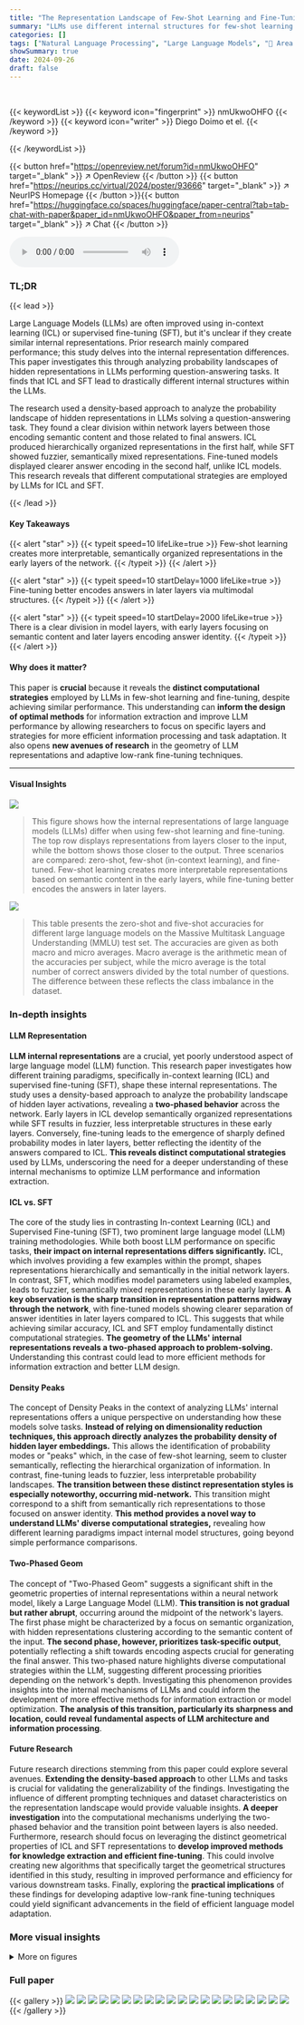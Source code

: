 ```yaml
---
title: "The Representation Landscape of Few-Shot Learning and Fine-Tuning in Large Language Models"
summary: "LLMs use different internal structures for few-shot learning and fine-tuning, showing a transition in the middle network layers that impacts information encoding and task solving strategies."
categories: []
tags: ["Natural Language Processing", "Large Language Models", "🏢 Area Science Park",]
showSummary: true
date: 2024-09-26
draft: false
---
```


<br>

{{< keywordList >}}
{{< keyword icon="fingerprint" >}} nmUkwoOHFO {{< /keyword >}}
{{< keyword icon="writer" >}} Diego Doimo et el. {{< /keyword >}}
 
{{< /keywordList >}}

{{< button href="https://openreview.net/forum?id=nmUkwoOHFO" target="_blank" >}}
↗ OpenReview
{{< /button >}}
{{< button href="https://neurips.cc/virtual/2024/poster/93666" target="_blank" >}}
↗ NeurIPS Homepage
{{< /button >}}{{< button href="https://huggingface.co/spaces/huggingface/paper-central?tab=tab-chat-with-paper&paper_id=nmUkwoOHFO&paper_from=neurips" target="_blank" >}}
↗ Chat
{{< /button >}}



<audio controls>
    <source src="https://ai-paper-reviewer.com/nmUkwoOHFO/podcast.wav" type="audio/wav">
    Your browser does not support the audio element.
</audio>


### TL;DR


{{< lead >}}

Large Language Models (LLMs) are often improved using in-context learning (ICL) or supervised fine-tuning (SFT), but it's unclear if they create similar internal representations.  Prior research mainly compared performance; this study delves into the internal representation differences. This paper investigates this through analyzing probability landscapes of hidden representations in LLMs performing question-answering tasks. It finds that ICL and SFT lead to drastically different internal structures within the LLMs.

The research used a density-based approach to analyze the probability landscape of hidden representations in LLMs solving a question-answering task.  They found a clear division within network layers between those encoding semantic content and those related to final answers.  ICL produced hierarchically organized representations in the first half, while SFT showed fuzzier, semantically mixed representations.  Fine-tuned models displayed clearer answer encoding in the second half, unlike ICL models. This research reveals that different computational strategies are employed by LLMs for ICL and SFT.

{{< /lead >}}


#### Key Takeaways

{{< alert "star" >}}
{{< typeit speed=10 lifeLike=true >}} Few-shot learning creates more interpretable, semantically organized representations in the early layers of the network. {{< /typeit >}}
{{< /alert >}}

{{< alert "star" >}}
{{< typeit speed=10 startDelay=1000 lifeLike=true >}} Fine-tuning better encodes answers in later layers via multimodal structures. {{< /typeit >}}
{{< /alert >}}

{{< alert "star" >}}
{{< typeit speed=10 startDelay=2000 lifeLike=true >}} There is a clear division in model layers, with early layers focusing on semantic content and later layers encoding answer identity. {{< /typeit >}}
{{< /alert >}}

#### Why does it matter?
This paper is **crucial** because it reveals the **distinct computational strategies** employed by LLMs in few-shot learning and fine-tuning, despite achieving similar performance.  This understanding can **inform the design of optimal methods** for information extraction and improve LLM performance by allowing researchers to focus on specific layers and strategies for more efficient information processing and task adaptation.  It also opens **new avenues of research** in the geometry of LLM representations and adaptive low-rank fine-tuning techniques.

------
#### Visual Insights



![](https://ai-paper-reviewer.com/nmUkwoOHFO/figures_1_1.jpg)

> This figure shows how the internal representations of large language models (LLMs) differ when using few-shot learning and fine-tuning.  The top row displays representations from layers closer to the input, while the bottom shows those closer to the output.  Three scenarios are compared: zero-shot, few-shot (in-context learning), and fine-tuned.  Few-shot learning creates more interpretable representations based on semantic content in the early layers, while fine-tuning better encodes the answers in later layers.





![](https://ai-paper-reviewer.com/nmUkwoOHFO/tables_15_1.jpg)

> This table presents the zero-shot and five-shot accuracies for different large language models on the Massive Multitask Language Understanding (MMLU) test set.  The accuracies are given as both macro and micro averages. Macro average is the arithmetic mean of the accuracies per subject, while the micro average is the total number of correct answers divided by the total number of questions. The difference between these reflects the class imbalance in the dataset.





### In-depth insights


#### LLM Representation
**LLM internal representations** are a crucial, yet poorly understood aspect of large language model (LLM) function.  This research paper investigates how different training paradigms, specifically in-context learning (ICL) and supervised fine-tuning (SFT), shape these internal representations.  The study uses a density-based approach to analyze the probability landscape of hidden layer activations, revealing a **two-phased behavior** across the network. Early layers in ICL develop semantically organized representations while SFT results in fuzzier, less interpretable structures in these early layers.  Conversely, fine-tuning leads to the emergence of sharply defined probability modes in later layers, better reflecting the identity of the answers compared to ICL.  **This reveals distinct computational strategies** used by LLMs, underscoring the need for a deeper understanding of these internal mechanisms to optimize LLM performance and information extraction.

#### ICL vs. SFT
The core of the study lies in contrasting In-context Learning (ICL) and Supervised Fine-tuning (SFT), two prominent large language model (LLM) training methodologies.  While both boost LLM performance on specific tasks, **their impact on internal representations differs significantly.** ICL, which involves providing a few examples within the prompt, shapes representations hierarchically and semantically in the initial network layers. In contrast, SFT, which modifies model parameters using labeled examples, leads to fuzzier, semantically mixed representations in these early layers.  **A key observation is the sharp transition in representation patterns midway through the network**, with fine-tuned models showing clearer separation of answer identities in later layers compared to ICL. This suggests that while achieving similar accuracy, ICL and SFT employ fundamentally distinct computational strategies.  **The geometry of the LLMs' internal representations reveals a two-phased approach to problem-solving.** Understanding this contrast could lead to more efficient methods for information extraction and better LLM design.

#### Density Peaks
The concept of Density Peaks in the context of analyzing LLMs' internal representations offers a unique perspective on understanding how these models solve tasks.  **Instead of relying on dimensionality reduction techniques, this approach directly analyzes the probability density of hidden layer embeddings.** This allows the identification of probability modes or "peaks" which, in the case of few-shot learning, seem to cluster semantically, reflecting the hierarchical organization of information. In contrast, fine-tuning leads to fuzzier, less interpretable probability landscapes.  **The transition between these distinct representation styles is especially noteworthy, occurring mid-network.** This transition might correspond to a shift from semantically rich representations to those focused on answer identity.  **This method provides a novel way to understand LLMs' diverse computational strategies,** revealing how different learning paradigms impact internal model structures, going beyond simple performance comparisons.

#### Two-Phased Geom
The concept of "Two-Phased Geom" suggests a significant shift in the geometric properties of internal representations within a neural network model, likely a Large Language Model (LLM).  **This transition is not gradual but rather abrupt**, occurring around the midpoint of the network's layers. The first phase might be characterized by a focus on semantic organization, with hidden representations clustering according to the semantic content of the input.  **The second phase, however, prioritizes task-specific output**, potentially reflecting a shift towards encoding aspects crucial for generating the final answer.  This two-phased nature highlights diverse computational strategies within the LLM, suggesting different processing priorities depending on the network's depth. Investigating this phenomenon provides insights into the internal mechanisms of LLMs and could inform the development of more effective methods for information extraction or model optimization.  **The analysis of this transition, particularly its sharpness and location, could reveal fundamental aspects of LLM architecture and information processing**.

#### Future Research
Future research directions stemming from this paper could explore several avenues.  **Extending the density-based approach** to other LLMs and tasks is crucial for validating the generalizability of the findings.  Investigating the influence of different prompting techniques and dataset characteristics on the representation landscape would provide valuable insights.  **A deeper investigation** into the computational mechanisms underlying the two-phased behavior and the transition point between layers is also needed.  Furthermore, research should focus on leveraging the distinct geometrical properties of ICL and SFT representations to **develop improved methods for knowledge extraction and efficient fine-tuning**.  This could involve creating new algorithms that specifically target the geometrical structures identified in this study, resulting in improved performance and efficiency for various downstream tasks.  Finally, exploring the **practical implications** of these findings for developing adaptive low-rank fine-tuning techniques could yield significant advancements in the field of efficient language model adaptation.


### More visual insights

<details>
<summary>More on figures
</summary>


![](https://ai-paper-reviewer.com/nmUkwoOHFO/figures_1_2.jpg)

> This figure shows how the internal representations of LLMs differ when using few-shot learning versus fine-tuning for a question answering task.  The top row displays representations from layers closer to the input, while the bottom shows layers closer to the output.  Three scenarios are compared: zero-shot, few-shot (in-context learning), and fine-tuned.  The visualization reveals that few-shot learning leads to a more structured organization of representations, particularly in early layers.  Fine-tuning, on the other hand, seems to create more distinct, well-defined clusters representing answer identities primarily in later layers.


![](https://ai-paper-reviewer.com/nmUkwoOHFO/figures_4_1.jpg)

> This figure shows the probability density landscape of hidden representations in LLMs for three scenarios: zero-shot, few-shot learning, and fine-tuning.  The top row displays the representations from layers closer to the input, and the bottom row displays those from layers closer to the output.  The visualization shows that few-shot learning develops better representations of the data's semantic content in the early layers while fine-tuning produces representations that better encode the identity of the answers in the later layers.


![](https://ai-paper-reviewer.com/nmUkwoOHFO/figures_5_1.jpg)

> This figure displays the probability landscape of a large language model's hidden representations when solving a question answering task using three different methods: zero-shot, few-shot learning, and fine-tuning. The top row shows the representations in layers near the input, while the bottom row shows those near the output.  The visualization highlights how different learning paradigms structure the internal representations of the model. Few-shot learning creates more interpretable, semantically organized representations in early layers, while fine-tuning develops probability modes better encoding the identity of answers in later layers.


![](https://ai-paper-reviewer.com/nmUkwoOHFO/figures_6_1.jpg)

> This figure shows how in-context learning (ICL) and supervised fine-tuning (SFT) affect the internal representations of LLMs.  It compares the probability density landscapes of hidden representations in LLMs solving a question-answering task under three conditions: zero-shot, few-shot, and fine-tuned.  The results highlight a key difference in how the two learning methods structure the model's internal representations. ICL creates more interpretable, semantically-organized representations in early layers, while SFT better encodes answer identity in later layers. A sharp transition is observed in the middle of the network for both methods.


![](https://ai-paper-reviewer.com/nmUkwoOHFO/figures_7_1.jpg)

> This figure shows the probability landscape of hidden representations in LLMs for three scenarios: zero-shot, in-context learning (5-shot), and fine-tuning.  It compares how LLMs solve a question answering task. The top row displays the representations from the layers close to the input, and the bottom row displays representations from layers near the output. In the 5-shot scenario, early layers show better representation of the dataset's subjects while the fine-tuned model's late layers show better encoding of the answers.


![](https://ai-paper-reviewer.com/nmUkwoOHFO/figures_8_1.jpg)

> This figure shows the probability landscape of hidden representations in LLMs for few-shot learning and fine-tuning on a question answering task.  It compares zero-shot, few-shot, and fine-tuned approaches, visualizing the probability mode distributions in early and late layers of the network. The results reveal that these two learning paradigms generate distinct internal structures; few-shot learning creates more interpretable representations in the early layers, hierarchically organized by semantic content, while fine-tuning generates fuzzier representations until late layers, where distinct probability modes better encode answer identities.


![](https://ai-paper-reviewer.com/nmUkwoOHFO/figures_17_1.jpg)

> This figure visualizes how different learning paradigms (zero-shot, few-shot, and fine-tuned) shape the probability distributions within a large language model's hidden layers when performing a question-answering task.  It shows that early layers develop semantically organized representations for few-shot learning, while fine-tuning leads to representations better encoding the final answers in later layers.


![](https://ai-paper-reviewer.com/nmUkwoOHFO/figures_17_2.jpg)

> This figure shows how in-context learning (ICL) and supervised fine-tuning (SFT) affect the representation landscape of LLMs.  It compares the probability distributions of hidden representations in LLMs solving a question answering task under three conditions: zero-shot, 5-shot (ICL), and fine-tuned (SFT). The top row shows early layers, revealing that ICL forms semantically organized representations, while SFT representations are fuzzier. The bottom row displays late layers, showing fine-tuned representations encoding answer identity better than ICL representations.


![](https://ai-paper-reviewer.com/nmUkwoOHFO/figures_18_1.jpg)

> This figure visualizes how the probability distributions of hidden layer representations in LLMs change depending on the learning paradigm used (zero-shot, few-shot, and fine-tuned). It highlights the different ways LLMs process information across different layers and learning methods, showing a transition point in the middle of the network.  Early layers show better subject representation with few-shot learning, while late layers of fine-tuned models represent the answers more precisely. This demonstrates the distinct computational strategies employed by LLMs under varying conditions.


![](https://ai-paper-reviewer.com/nmUkwoOHFO/figures_18_2.jpg)

> This figure displays the intrinsic dimension, number of density peaks, and fraction of core points across different layers of the Llama3-8b language model for various conditions (zero-shot, few-shot with increasing numbers of examples, and fine-tuned).  It highlights a two-phased behavior around layer 17, showing abrupt changes in these geometric properties of the model's representation. This transition suggests a shift in how the model processes information.


![](https://ai-paper-reviewer.com/nmUkwoOHFO/figures_19_1.jpg)

> This figure shows how the internal representations of large language models (LLMs) differ when solving a question-answering task using two different approaches: few-shot learning and fine-tuning.  The top row displays representations from layers closer to the input, while the bottom shows layers near the output.  The three columns represent zero-shot, few-shot learning (with 5 examples), and fine-tuning.  The visualization shows that few-shot learning develops better subject representations in early layers, while fine-tuning better encodes answer identities in later layers. This highlights the diverse computational strategies LLMs employ for the same task.


![](https://ai-paper-reviewer.com/nmUkwoOHFO/figures_19_2.jpg)

> This figure shows how the probability landscape of hidden representations in LLMs changes depending on the learning paradigm used (zero-shot, few-shot, fine-tuned). The top row displays the representations closer to the input layer, while the bottom row illustrates the representations closer to the output layer.  It highlights differences in how these paradigms structure internal representations, particularly a transition that occurs in the middle of the network. Few-shot learning creates more interpretable representations in early layers, while fine-tuning better encodes the answers in the later layers.


![](https://ai-paper-reviewer.com/nmUkwoOHFO/figures_20_1.jpg)

> This figure shows the probability landscape of hidden representations in LLMs for few-shot learning and fine-tuning.  It compares how LLMs solve a question-answering task under three conditions: zero-shot, few-shot in-context learning, and fine-tuning. The top row displays representations from layers closer to the input, while the bottom row shows those closer to the output.  The figure highlights that ICL and SFT induce different internal structures within the LLMs, with ICL showing hierarchical organization by semantic content in early layers and SFT showing fuzzier, semantically mixed representations before developing clearer answer identity encoding in later layers.


![](https://ai-paper-reviewer.com/nmUkwoOHFO/figures_20_2.jpg)

> This figure shows how the representation landscape of LLMs changes when solving a question answering task using different methods: zero-shot, few-shot learning, and fine-tuning. It visualizes the probability modes in the hidden layers of the model, showing distinct patterns for each learning paradigm in the early and late layers of the network. Few-shot learning creates more interpretable representations in early layers that are semantically organized, whereas fine-tuning results in a fuzzier representation that is more semantically mixed in the early layers, with later layers showing clear distinctions in probability modes that better encode the identity of the answers.


![](https://ai-paper-reviewer.com/nmUkwoOHFO/figures_21_1.jpg)

> This figure shows the representation landscape of LLMs in three scenarios: zero-shot, few-shot, and fine-tuned. The top row shows the representations from layers near the input, and the bottom row shows those near the output.  The figure illustrates how different learning paradigms (zero-shot, few-shot, fine-tuned) shape the probability landscape of hidden representations within LLMs during a question-answering task. It highlights distinct patterns in early versus late layers and differences between the internal structures created by in-context learning and fine-tuning.


![](https://ai-paper-reviewer.com/nmUkwoOHFO/figures_21_2.jpg)

> This figure shows how the probability landscape of hidden representations in LLMs changes when solving a question answering task using three different learning methods: zero-shot, few-shot, and fine-tuning.  The top row displays representations from layers closer to the input, while the bottom row shows representations from layers closer to the output.  The visualization reveals that each method leads to different internal structures in the network.


![](https://ai-paper-reviewer.com/nmUkwoOHFO/figures_22_1.jpg)

> This figure shows how the internal representations of LLMs differ when using few-shot learning and fine-tuning for question answering.  It visualizes the probability distributions in the hidden layers of the model. The top row shows early layers, closer to the input, while the bottom row shows later layers closer to the output. Three scenarios are compared: zero-shot, few-shot (5 examples), and fine-tuned. The results highlight that the early layers of few-shot learning focus on representing the semantic content of the questions (subjects), while the later layers of the fine-tuned model focus on the answers themselves.


![](https://ai-paper-reviewer.com/nmUkwoOHFO/figures_23_1.jpg)

> This figure shows how the internal representations of LLMs differ when using few-shot learning and fine-tuning for a question answering task.  It visualizes probability density distributions in the early and late layers of the model for three scenarios: zero-shot, 5-shot (few-shot learning), and fine-tuned.  Few-shot learning shows clear semantic organization in the early layers, while fine-tuning shows better encoding of the answers in the later layers.


![](https://ai-paper-reviewer.com/nmUkwoOHFO/figures_24_1.jpg)

> This figure shows the probability density landscape of hidden representations in LLMs for three different learning paradigms: zero-shot, few-shot, and fine-tuned.  It compares how the models solve a question-answering task, highlighting differences in representation structure across the network layers (early vs. late). Few-shot learning creates more interpretable representations in the early layers, while fine-tuning leads to a more refined encoding of answers in the late layers. The visualization demonstrates how different learning methods impact the internal representations within LLMs.


![](https://ai-paper-reviewer.com/nmUkwoOHFO/figures_25_1.jpg)

> This figure shows how the probability landscape of hidden representations in LLMs changes depending on the learning paradigm used (zero-shot, few-shot, fine-tuned) when solving a multiple-choice question-answering task.  The top row displays representations from the early layers (near input), and the bottom row from later layers (near output).  The results indicate that the learning paradigms create very different internal structures within the LLMs, particularly showing a sharp transition in the middle of the network.


![](https://ai-paper-reviewer.com/nmUkwoOHFO/figures_26_1.jpg)

> This figure shows how the internal representations of LLMs differ when using few-shot learning versus fine-tuning for a question answering task.  It visualizes the probability density of hidden layer representations in the model, showing a clear distinction between the two approaches in the early layers (semantic representation) and the later layers (answer encoding). Few-shot learning creates more interpretable, semantically organized representations in early layers, whereas fine-tuning produces fuzzier representations until the later layers. The difference in representation structure is highlighted by comparing the probability density peaks in the different model scenarios.


![](https://ai-paper-reviewer.com/nmUkwoOHFO/figures_27_1.jpg)

> This figure compares the representation landscape of LLMs trained with three different methods: zero-shot, few-shot, and fine-tuned. It visualizes the probability modes in the hidden layers of the network using density plots, showing how these modes evolve from the input to the output layers. The differences in the probability landscapes highlight the different internal strategies LLMs employ to solve the same question-answering task with different training paradigms.


![](https://ai-paper-reviewer.com/nmUkwoOHFO/figures_28_1.jpg)

> This figure shows the probability landscape of hidden representations in LLMs for three different learning paradigms: zero-shot, few-shot, and fine-tuned.  It visualizes how the probability density changes across layers, comparing the distributions of subject and answer representations. It highlights a transition point in the middle layers where the representation structure shifts.


![](https://ai-paper-reviewer.com/nmUkwoOHFO/figures_28_2.jpg)

> This figure shows the representation landscape of LLMs in few-shot learning and fine-tuning.  It compares zero-shot, 5-shot in-context learning, and fine-tuned models on a question-answering task.  The top row displays the representations from layers closer to the input, and the bottom row displays the representations from layers closer to the output. The visualizations highlight how different learning paradigms structure internal representations. In 5-shot learning, early layers represent subjects better, while fine-tuned models better encode answers in later layers.


![](https://ai-paper-reviewer.com/nmUkwoOHFO/figures_29_1.jpg)

> This figure shows how the internal representations of LLMs differ when using few-shot learning vs. fine-tuning for a question-answering task.  The top row displays the representations closer to the input layer, and the bottom row shows representations closer to the output layer.  It compares zero-shot, few-shot (5-shot), and fine-tuned models.  Few-shot learning develops semantically organized representations, while fine-tuning produces fuzzier and more semantically mixed representations in the early layers.  In the later layers, fine-tuned representations better encode the answers, while few-shot learning has less defined probability modes.


![](https://ai-paper-reviewer.com/nmUkwoOHFO/figures_30_1.jpg)

> This figure shows the visualization of probability modes in LLMs for three different learning scenarios: zero-shot, few-shot, and fine-tuned.  It compares how the internal representations of LLMs differ when solving a question-answering task using these three methods, showing distinct patterns in the probability landscape at different network layers.


![](https://ai-paper-reviewer.com/nmUkwoOHFO/figures_31_1.jpg)

> This figure shows the visualization of probability modes in LLMs for three scenarios: zero-shot, few-shot learning, and fine-tuning.  The top row displays the representations from the beginning layers (near input), while the bottom displays the end layers (near output).  It shows how different learning paradigms organize internal representations, with few-shot showing interpretable, semantically organized clusters early on, and fine-tuning developing answer-specific clusters in later layers.


![](https://ai-paper-reviewer.com/nmUkwoOHFO/figures_32_1.jpg)

> This figure compares the representation landscape of three different learning scenarios (zero-shot, few-shot, and fine-tuned) in large language models while solving the same question-answering task. It shows the probability distributions in early and late layers of the model, revealing how the different learning strategies shape the internal representations in the model.


![](https://ai-paper-reviewer.com/nmUkwoOHFO/figures_33_1.jpg)

> This figure shows how in-context learning and fine-tuning affect the representation space of LLMs, comparing their probability landscape at different layers (near input vs. near output) for a question-answering task. It reveals distinct internal structures for each learning paradigm, with ICL forming hierarchically organized representations based on semantic content in the early layers and SFT generating fuzzier, semantically mixed representations.  In later layers, fine-tuning shows clearer probability modes that better encode the answers, while ICL representations are less defined.


![](https://ai-paper-reviewer.com/nmUkwoOHFO/figures_34_1.jpg)

> This figure shows how the representation landscape of LLMs differs between few-shot learning and fine-tuning for a question answering task.  The top row displays the representations from layers closer to the input, while the bottom row shows those closer to the output. Three scenarios are compared: zero-shot, few-shot (in-context learning), and fine-tuned.  The results demonstrate that these two learning paradigms create significantly different internal structures within the model. Few-shot learning leads to semantically organized representations in the first half of the network while fine-tuning generates fuzzier, semantically mixed representations.  In contrast, the second half of the model shows fine-tuning developing clear probability modes associated with answers while few-shot learning displays less defined peaks.


![](https://ai-paper-reviewer.com/nmUkwoOHFO/figures_35_1.jpg)

> This figure shows how the internal representations of large language models differ when using few-shot learning vs. fine-tuning.  The top row shows early layers of the network, while the bottom shows later layers.  Three conditions are compared: zero-shot, 5-shot (few-shot learning), and fine-tuned.  Few-shot learning develops better representations of the subjects in the early layers, while fine-tuning better encodes the answers in the later layers.


![](https://ai-paper-reviewer.com/nmUkwoOHFO/figures_36_1.jpg)

> This figure shows dendrograms illustrating the organization of probability density peaks (clusters) in different layers of the Llama3-8b language model.  It compares three scenarios: a 5-shot in-context learning (ICL) setup, a 0-shot ICL setup, and a fine-tuned model. The 5-shot ICL setup shows a hierarchical clustering of subjects reflecting semantic relationships. In contrast, the 0-shot ICL and fine-tuned models exhibit less structured, more mixed clusters.


</details>






### Full paper

{{< gallery >}}
<img src="https://ai-paper-reviewer.com/nmUkwoOHFO/1.png" class="grid-w50 md:grid-w33 xl:grid-w25" />
<img src="https://ai-paper-reviewer.com/nmUkwoOHFO/2.png" class="grid-w50 md:grid-w33 xl:grid-w25" />
<img src="https://ai-paper-reviewer.com/nmUkwoOHFO/3.png" class="grid-w50 md:grid-w33 xl:grid-w25" />
<img src="https://ai-paper-reviewer.com/nmUkwoOHFO/4.png" class="grid-w50 md:grid-w33 xl:grid-w25" />
<img src="https://ai-paper-reviewer.com/nmUkwoOHFO/5.png" class="grid-w50 md:grid-w33 xl:grid-w25" />
<img src="https://ai-paper-reviewer.com/nmUkwoOHFO/6.png" class="grid-w50 md:grid-w33 xl:grid-w25" />
<img src="https://ai-paper-reviewer.com/nmUkwoOHFO/7.png" class="grid-w50 md:grid-w33 xl:grid-w25" />
<img src="https://ai-paper-reviewer.com/nmUkwoOHFO/8.png" class="grid-w50 md:grid-w33 xl:grid-w25" />
<img src="https://ai-paper-reviewer.com/nmUkwoOHFO/9.png" class="grid-w50 md:grid-w33 xl:grid-w25" />
<img src="https://ai-paper-reviewer.com/nmUkwoOHFO/10.png" class="grid-w50 md:grid-w33 xl:grid-w25" />
<img src="https://ai-paper-reviewer.com/nmUkwoOHFO/11.png" class="grid-w50 md:grid-w33 xl:grid-w25" />
<img src="https://ai-paper-reviewer.com/nmUkwoOHFO/12.png" class="grid-w50 md:grid-w33 xl:grid-w25" />
<img src="https://ai-paper-reviewer.com/nmUkwoOHFO/13.png" class="grid-w50 md:grid-w33 xl:grid-w25" />
<img src="https://ai-paper-reviewer.com/nmUkwoOHFO/14.png" class="grid-w50 md:grid-w33 xl:grid-w25" />
<img src="https://ai-paper-reviewer.com/nmUkwoOHFO/15.png" class="grid-w50 md:grid-w33 xl:grid-w25" />
<img src="https://ai-paper-reviewer.com/nmUkwoOHFO/16.png" class="grid-w50 md:grid-w33 xl:grid-w25" />
<img src="https://ai-paper-reviewer.com/nmUkwoOHFO/17.png" class="grid-w50 md:grid-w33 xl:grid-w25" />
<img src="https://ai-paper-reviewer.com/nmUkwoOHFO/18.png" class="grid-w50 md:grid-w33 xl:grid-w25" />
<img src="https://ai-paper-reviewer.com/nmUkwoOHFO/19.png" class="grid-w50 md:grid-w33 xl:grid-w25" />
<img src="https://ai-paper-reviewer.com/nmUkwoOHFO/20.png" class="grid-w50 md:grid-w33 xl:grid-w25" />
{{< /gallery >}}